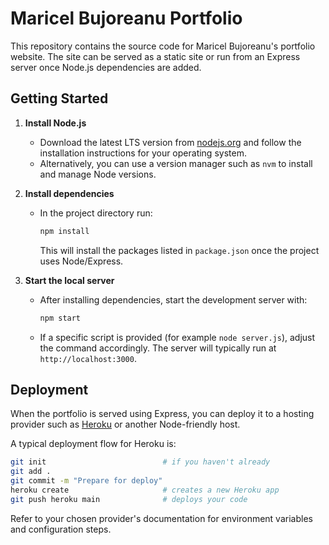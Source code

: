 # Maricel Bujoreanu Portfolio

This repository contains the source code for Maricel Bujoreanu's portfolio website. The site can be served as a static site or run from an Express server once Node.js dependencies are added.

## Getting Started

1. **Install Node.js**
   - Download the latest LTS version from [nodejs.org](https://nodejs.org/) and follow the installation instructions for your operating system.
   - Alternatively, you can use a version manager such as `nvm` to install and manage Node versions.

2. **Install dependencies**
   - In the project directory run:

     ```bash
     npm install
     ```

     This will install the packages listed in `package.json` once the project uses Node/Express.

3. **Start the local server**
   - After installing dependencies, start the development server with:

     ```bash
     npm start
     ```

   - If a specific script is provided (for example `node server.js`), adjust the command accordingly. The server will typically run at `http://localhost:3000`.

## Deployment

When the portfolio is served using Express, you can deploy it to a hosting provider such as [Heroku](https://www.heroku.com/) or another Node-friendly host.

A typical deployment flow for Heroku is:

```bash
git init                          # if you haven't already
git add .
git commit -m "Prepare for deploy"
heroku create                     # creates a new Heroku app
git push heroku main              # deploys your code
```

Refer to your chosen provider's documentation for environment variables and configuration steps.
